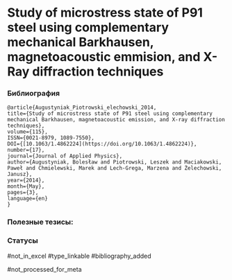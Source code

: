 # Study of microstress state of P91 steel using complementary mechanical Barkhausen, magnetoacoustic emmision, and X-Ray diffraction techniques

### Библиография
```
@article{Augustyniak_Piotrowski_elechowski_2014,
title={Study of microstress state of P91 steel using complementary mechanical Barkhausen, magnetoacoustic emission, and X-ray diffraction techniques},
volume={115},
ISSN={0021-8979, 1089-7550},
DOI={[10.1063/1.4862224](https://doi.org/10.1063/1.4862224)},
number={17},
journal={Journal of Applied Physics},
author={Augustyniak, Bolesław and Piotrowski, Leszek and Maciakowski, Paweł and Chmielewski, Marek and Lech-Grega, Marzena and Żelechowski, Janusz},
year={2014},
month={May},
pages={3},
language={en}
}
```

### Полезные тезисы:

### Статусы
#not_in_excel 
#type_linkable 
#bibliography_added

#not_processed_for_meta
